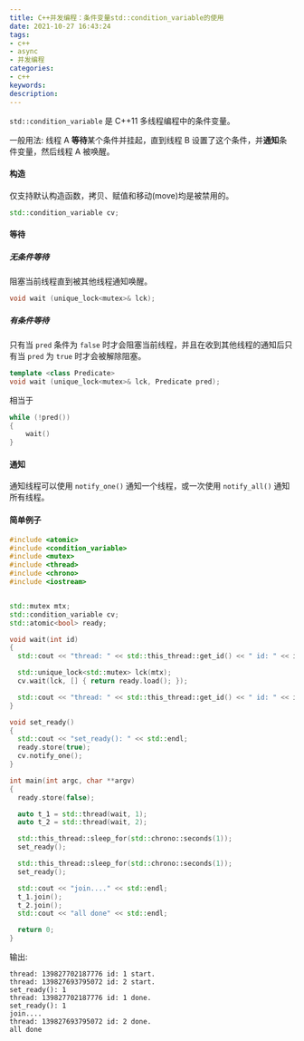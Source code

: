 ```yaml
---
title: C++并发编程：条件变量std::condition_variable的使用
date: 2021-10-27 16:43:24
tags:
- c++
- async
- 并发编程
categories:
- c++
keywords:
description:
---
```




`std::condition_variable` 是 C++11 多线程编程中的条件变量。

一般用法: 线程 A **等待**某个条件并挂起，直到线程 B 设置了这个条件，并**通知**条件变量，然后线程 A 被唤醒。



<!-- more -->



#### 构造

仅支持默认构造函数，拷贝、赋值和移动(move)均是被禁用的。

```c++
std::condition_variable cv;
```





#### 等待

##### 无条件等待

阻塞当前线程直到被其他线程通知唤醒。

```c++
void wait (unique_lock<mutex>& lck);
```

##### 有条件等待

只有当 `pred` 条件为 `false` 时才会阻塞当前线程，并且在收到其他线程的通知后只有当 `pred` 为 `true` 时才会被解除阻塞。

```c++
template <class Predicate>
void wait (unique_lock<mutex>& lck, Predicate pred);
```

相当于

```c++
while (!pred())
{
	wait()
}
```





#### 通知

通知线程可以使用 `notify_one()` 通知一个线程，或一次使用 `notify_all()` 通知所有线程。





#### 简单例子

```c++
#include <atomic>
#include <condition_variable>
#include <mutex>
#include <thread>
#include <chrono>
#include <iostream>


std::mutex mtx;
std::condition_variable cv;
std::atomic<bool> ready;

void wait(int id)
{
  std::cout << "thread: " << std::this_thread::get_id() << " id: " << id << " start.\n";

  std::unique_lock<std::mutex> lck(mtx);
  cv.wait(lck, [] { return ready.load(); });

  std::cout << "thread: " << std::this_thread::get_id() << " id: " << id << " done.\n";
}

void set_ready()
{
  std::cout << "set_ready(): " << std::endl;
  ready.store(true);
  cv.notify_one();
}

int main(int argc, char **argv)
{
  ready.store(false);

  auto t_1 = std::thread(wait, 1);
  auto t_2 = std::thread(wait, 2);

  std::this_thread::sleep_for(std::chrono::seconds(1));
  set_ready();

  std::this_thread::sleep_for(std::chrono::seconds(1));
  set_ready();

  std::cout << "join...." << std::endl;
  t_1.join();
  t_2.join();
  std::cout << "all done" << std::endl;

  return 0;
}

```



输出:

```
thread: 139827702187776 id: 1 start.
thread: 139827693795072 id: 2 start.
set_ready(): 1
thread: 139827702187776 id: 1 done.
set_ready(): 1
join....
thread: 139827693795072 id: 2 done.
all done
```



